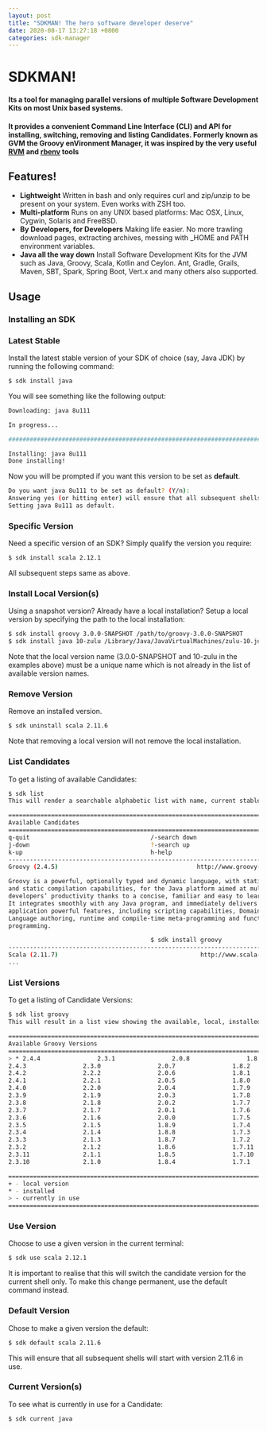 ```yaml
---
layout: post
title: "SDKMAN! The hero software developer deserve"
date: 2020-08-17 13:27:18 +0800
categories: sdk-manager
---
```

# **SDKMAN!** 
#### Its a tool for managing parallel versions of multiple Software Development Kits on most Unix based systems. 
#### It provides a convenient Command Line Interface (CLI) and API for installing, switching, removing and listing Candidates. Formerly known as GVM the Groovy enVironment Manager, it was inspired by the very useful [RVM](https://rvm.io/) and [rbenv](https://github.com/rbenv/rbenv) tools  


## Features!

  - **Lightweight**
    Written in bash and only requires curl and zip/unzip to be present on your system. Even works with ZSH too.
  - **Multi-platform**
    Runs on any UNIX based platforms: Mac OSX, Linux, Cygwin, Solaris and FreeBSD.
   - **By Developers, for Developers**
     Making life easier. No more trawling download pages, extracting archives, messing with _HOME and PATH environment variables.
   - **Java all the way down**
     Install Software Development Kits for the JVM such as Java, Groovy, Scala, Kotlin and Ceylon. Ant, Gradle, Grails, Maven, SBT, Spark, Spring Boot, Vert.x and many others also supported.

## Usage

### **Installing an SDK**
### Latest Stable
Install the latest stable version of your SDK of choice (say, Java JDK) by running the following command:
```sh
$ sdk install java
```
You will see something like the following output:
 ```sh                               
Downloading: java 8u111

In progress...

######################################################################## 100.0%

Installing: java 8u111
Done installing!
```
Now you will be prompted if you want this version to be set as **default**.
```sh
Do you want java 8u111 to be set as default? (Y/n):
Answering yes (or hitting enter) will ensure that all subsequent shells opened will have this version of the SDK in use by default.
Setting java 8u111 as default.
```

### Specific Version
Need a specific version of an SDK? Simply qualify the version you require:
```sh
$ sdk install scala 2.12.1
```
All subsequent steps same as above.

### Install Local Version(s)
Using a snapshot version? Already have a local installation? Setup a local version by specifying the path to the local installation:
```sh
$ sdk install groovy 3.0.0-SNAPSHOT /path/to/groovy-3.0.0-SNAPSHOT
$ sdk install java 10-zulu /Library/Java/JavaVirtualMachines/zulu-10.jdk/Contents/Home
```
Note that the local version name (3.0.0-SNAPSHOT and 10-zulu in the examples above) must be a unique name which is not already in the list of available version names.

### **Remove Version**
Remove an installed version.
```sh
$ sdk uninstall scala 2.11.6
```
Note that removing a local version will not remove the local installation.

### **List Candidates**
To get a listing of available Candidates:
```sh
$ sdk list
This will render a searchable alphabetic list with name, current stable default version, website URL, description and easy install command for each Candidate. The output is piped to less so standard keyboard shortcuts may be used with q to exit.

================================================================================
Available Candidates
================================================================================
q-quit                                  /-search down
j-down                                  ?-search up
k-up                                    h-help
--------------------------------------------------------------------------------
Groovy (2.4.5)                                       http://www.groovy-lang.org/

Groovy is a powerful, optionally typed and dynamic language, with static-typing
and static compilation capabilities, for the Java platform aimed at multiplying
developers’ productivity thanks to a concise, familiar and easy to learn syntax.
It integrates smoothly with any Java program, and immediately delivers to your
application powerful features, including scripting capabilities, Domain-Specific
Language authoring, runtime and compile-time meta-programming and functional
programming.

                                        $ sdk install groovy
--------------------------------------------------------------------------------
Scala (2.11.7)                                        http://www.scala-lang.org/
...
```

### **List Versions**
To get a listing of Candidate Versions:
```sh
$ sdk list groovy
This will result in a list view showing the available, local, installed and current versions of the SDK.

================================================================================
Available Groovy Versions
================================================================================
> * 2.4.4                2.3.1                2.0.8                1.8.3
2.4.3                2.3.0                2.0.7                1.8.2
2.4.2                2.2.2                2.0.6                1.8.1
2.4.1                2.2.1                2.0.5                1.8.0
2.4.0                2.2.0                2.0.4                1.7.9
2.3.9                2.1.9                2.0.3                1.7.8
2.3.8                2.1.8                2.0.2                1.7.7
2.3.7                2.1.7                2.0.1                1.7.6
2.3.6                2.1.6                2.0.0                1.7.5
2.3.5                2.1.5                1.8.9                1.7.4
2.3.4                2.1.4                1.8.8                1.7.3
2.3.3                2.1.3                1.8.7                1.7.2
2.3.2                2.1.2                1.8.6                1.7.11
2.3.11               2.1.1                1.8.5                1.7.10
2.3.10               2.1.0                1.8.4                1.7.1

================================================================================
+ - local version
* - installed
> - currently in use
================================================================================
```

### **Use Version**
Choose to use a given version in the current terminal:
```sh
$ sdk use scala 2.12.1
```
It is important to realise that this will switch the candidate version for the current shell only. To make this change permanent, use the default command instead.

### **Default Version**
Chose to make a given version the default:
```sh
$ sdk default scala 2.11.6
```
This will ensure that all subsequent shells will start with version 2.11.6 in use.

### **Current Version(s)**
To see what is currently in use for a Candidate:
```sh
$ sdk current java
```
